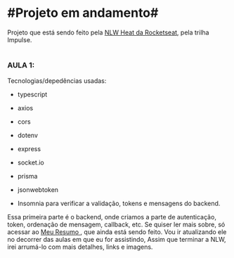 # #Projeto em andamento#

Projeto que está sendo feito pela <a href="https://nextlevelweek.com/episodios/impulse/aula-1/edicao/7">NLW Heat da Rocketseat</a>, pela trilha Impulse.
#

### AULA 1:

Tecnologias/depedências usadas:
- typescript
- axios
- cors
- dotenv
- express
- socket.io
- prisma
- jsonwebtoken

- Insomnia para verificar a validação, tokens e mensagens do backend.

Essa primeira parte é o backend, onde criamos a parte de autenticação, token, ordenação de mensagem, callback, etc. 
Se quiser ler mais sobre, só acessar ao <a href="https://time-horse-883.notion.site/NLW-Heat-Impulse-21c69ca2f6964216a8f48ece06af2d15"> Meu Resumo </a>, que ainda está sendo feito. Vou ir atualizando ele no decorrer das aulas em que eu for assistindo, Assim que terminar a NLW, irei arrumá-lo com mais detalhes, links e imagens.
#
